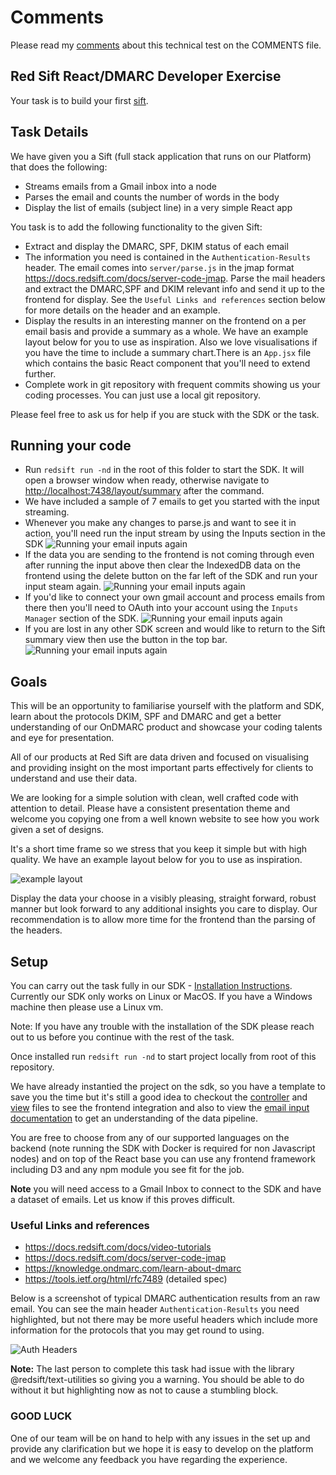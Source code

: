 # Comments

Please read my [comments](COMMENTS.md) about this technical test on the COMMENTS file.

## Red Sift React/DMARC Developer Exercise

Your task is to build your first [sift](https://docs.redsift.com/docs/intro-system-overview).

## Task Details

We have given you a Sift (full stack application that runs on our Platform) that does the following:

- Streams emails from a Gmail inbox into a node
- Parses the email and counts the number of words in the body
- Display the list of emails (subject line) in a very simple React app

You task is to add the following functionality to the given Sift:

- Extract and display the DMARC, SPF, DKIM status of each email
- The information you need is contained in the `Authentication-Results` header. The email comes into `server/parse.js` in the jmap format <https://docs.redsift.com/docs/server-code-jmap>. Parse the mail headers and extract the DMARC,SPF and DKIM relevant info and send it up to the frontend for display. See the `Useful Links and references` section below for more details on the header and an example.
- Display the results in an interesting manner on the frontend on a per email basis and provide a summary as a whole. We have an example layout below for you to use as inspiration. Also we love visualisations if you have the time to include a summary chart.There is an `App.jsx` file which contains the basic React component that you'll need to extend further.
- Complete work in git repository with frequent commits showing us your coding processes. You can just use a local git repository.

 Please feel free to ask us for help if you are stuck with the SDK or the task.

## Running your code

- Run `redsift run -nd` in the root of this folder to start the SDK. It will open a browser window when ready, otherwise navigate to <http://localhost:7438/layout/summary> after the command.
- We have included a sample of 7 emails to get you started with the input streaming.
- Whenever you make any changes to parse.js and want to see it in action, you'll need run the input stream by using the Inputs section in the SDK ![Running your email inputs again](./task/sdk-email-inputs-run.png)
- If the data you are sending to the frontend is not coming through even after running the input above then clear the IndexedDB data on the frontend using the delete button on the far left of the SDK and run your input steam again. ![Running your email inputs again](./task/sdk-delete-frontend-data.png)
- If you'd like to connect your own gmail account and process emails from there then you'll need to OAuth into your account using the `Inputs Manager` section of the SDK. ![Running your email inputs again](./task/sdk-inputs-manager.png)
- If you are lost in any other SDK screen and would like to return to the Sift summary view then use the button in the top bar. ![Running your email inputs again](./task/sdk-summary-view.png)

## Goals

This will be an opportunity to familiarise yourself with the platform and SDK, learn about the protocols DKIM, SPF and DMARC and get a better understanding of our OnDMARC product and showcase your coding talents and eye for presentation.

All of our products at Red Sift are data driven and focused on visualising and providing insight on the most important parts effectively for clients to understand and use their data.

We are looking for a simple solution with clean, well crafted code with attention to detail. Please have a consistent presentation theme and welcome you copying one from a well known website to see how you work given a set of designs.

It's a short time frame so we stress that you keep it simple but with high quality. We have an example layout below for you to use as inspiration.

![example layout](./example-layout.png)

Display the data your choose in a visibly pleasing, straight forward, robust manner but look forward to any additional insights you care to display. Our recommendation is to allow more time for the frontend than the parsing of the headers.

## Setup

You can carry out the task fully in our SDK - [Installation Instructions](https://docs.redsift.com/docs/sdk-installation). Currently our SDK only works on Linux or MacOS. If you have a Windows machine then please use a Linux vm.

Note: If you have any trouble with the installation of the SDK please reach out to us before you continue with the rest of the task.

Once installed run `redsift run -nd` to start project locally from root of this repository.

We have already instantied the project on the sdk, so you have a template to save you the time but it's still a good idea to checkout the [controller](frontend/src/scripts/controller.js) and [view](frontend/src/scripts/view.js) files to see the frontend integration and also to view the [email input documentation](https://docs.redsift.com/docs/creating-an-email-input) to get an understanding of the data pipeline.

You are free to choose from any of our supported languages on the backend (note running the SDK with Docker is required for non Javascript nodes) and on top of the React base you can use any frontend framework including D3 and any npm module you see fit for the job.

**Note** you will need access to a Gmail Inbox to connect to the SDK and have a dataset of emails. Let us know if this proves difficult.

### Useful Links and references

- <https://docs.redsift.com/docs/video-tutorials>
- <https://docs.redsift.com/docs/server-code-jmap>
- <https://knowledge.ondmarc.com/learn-about-dmarc>
- <https://tools.ietf.org/html/rfc7489> (detailed spec)

Below is a screenshot of typical DMARC authentication results from an raw email. You can see the main header `Authentication-Results` you need highlighted, but not there may be more useful headers which include more information for the protocols that you may get round to using.

![Auth Headers](./auth-headers.png "Auth Headers")

**Note:** The last person to complete this task had issue with the library @redsift/text-utilities so giving you a warning. You should be able to do without it but highlighting now as not to cause a stumbling block.

### GOOD LUCK

One of our team will be on hand to help with any issues in the set up and provide any clarification but we hope it is easy to develop on the platform and we welcome any feedback you have regarding the experience.
